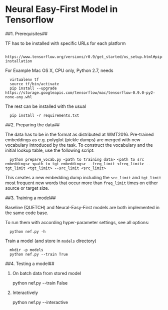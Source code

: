 # Neural Easy-First Model in Tensorflow #

##1. Prerequisites##

  TF has to be installed with specific URLs for each platform

      https://www.tensorflow.org/versions/r0.9/get_started/os_setup.html#pip-installation

  For Example Mac OS X, CPU only, Python 2.7, needs

      virtualenv tf
      source tf/bin/activate
      pip install --upgrade https://storage.googleapis.com/tensorflow/mac/tensorflow-0.9.0-py2-none-any.whl

  The rest can be installed with the usual

      pip install -r requirements.txt


##2. Preparing the data##
  
  The data has to be in the format as distributed at WMT2016.
  Pre-trained embeddings as e.g. polyglot (pickle dumps) are merged with new vocabulary introduced by the task.
  To construct the vocabulary and the initial lookup table, use the following script:
  
      python prepare_vocab.py <path to training data> <path to src embeddings> <path to tgt embeddings> --freq_limit <freq_limit> --tgt_limit <tgt_limit> --src_limit <src_limit>
  
  This creates a new embedding dump including the `src_limit` and `tgt_limit` most frequent new words that occur more than `freq_limit` times on either source or target size.

##3. Training a model##

  Baseline (QUETCH) and Neural-Easy-First models are both implemented in the same code base.
  
  To run them with according hyper-parameter settings, see all options:
  
      python nef.py -h

  Train a model (and store in `models` directory)
  
      mkdir -p models
      python nef.py --train True


##4. Testing a model##

  1. On batch data from stored model
  
     python nef.py --train False

  2. Interactively
  
     python nef.py --interactive
